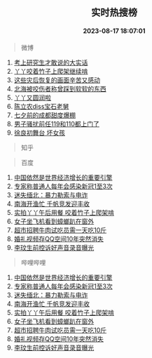 <div align="center"><h2>实时热搜榜</h2><h4>2023-08-17 18:07:01</h4></div>

> 微博  

1. [考上研究生才敢说的大实话](https://s.weibo.com/weibo?q=%23%E8%80%83%E4%B8%8A%E7%A0%94%E7%A9%B6%E7%94%9F%E6%89%8D%E6%95%A2%E8%AF%B4%E7%9A%84%E5%A4%A7%E5%AE%9E%E8%AF%9D%23&t=31&band_rank=1&Refer=top)<br />
2. [丫丫咬着竹子上爬架继续啃](https://s.weibo.com/weibo?q=%23%E4%B8%AB%E4%B8%AB%E5%92%AC%E7%9D%80%E7%AB%B9%E5%AD%90%E4%B8%8A%E7%88%AC%E6%9E%B6%E7%BB%A7%E7%BB%AD%E5%95%83%23&t=31&band_rank=2&Refer=top)<br />
3. [这些灾后恢复的画面辛苦又感动](https://s.weibo.com/weibo?q=%23%E8%BF%99%E4%BA%9B%E7%81%BE%E5%90%8E%E6%81%A2%E5%A4%8D%E7%9A%84%E7%94%BB%E9%9D%A2%E8%BE%9B%E8%8B%A6%E5%8F%88%E6%84%9F%E5%8A%A8%23&t=31&band_rank=3&Refer=top)<br />
4. [北海被咬伤者称曾踩到软软的东西](https://s.weibo.com/weibo?q=%23%E5%8C%97%E6%B5%B7%E8%A2%AB%E5%92%AC%E4%BC%A4%E8%80%85%E7%A7%B0%E6%9B%BE%E8%B8%A9%E5%88%B0%E8%BD%AF%E8%BD%AF%E7%9A%84%E4%B8%9C%E8%A5%BF%23&t=31&band_rank=4&Refer=top)<br />
5. [丫丫又圆润啦](https://s.weibo.com/weibo?q=%23%E4%B8%AB%E4%B8%AB%E5%8F%88%E5%9C%86%E6%B6%A6%E5%95%A6%23&t=31&band_rank=5&Refer=top)<br />
6. [陈立农diss宝石老舅](https://s.weibo.com/weibo?q=%23%E9%99%88%E7%AB%8B%E5%86%9Cdiss%E5%AE%9D%E7%9F%B3%E8%80%81%E8%88%85%23&t=31&band_rank=6&Refer=top)<br />
7. [七夕前的成都甜度爆棚](https://s.weibo.com/weibo?q=%23%E4%B8%83%E5%A4%95%E5%89%8D%E7%9A%84%E6%88%90%E9%83%BD%E7%94%9C%E5%BA%A6%E7%88%86%E6%A3%9A%23&t=31&band_rank=7&Refer=top)<br />
8. [男子骚扰前任119和110都上门了](https://s.weibo.com/weibo?q=%23%E7%94%B7%E5%AD%90%E9%AA%9A%E6%89%B0%E5%89%8D%E4%BB%BB119%E5%92%8C110%E9%83%BD%E4%B8%8A%E9%97%A8%E4%BA%86%23&t=31&band_rank=8&Refer=top)<br />
9. [徐良初舞台 坏女孩](https://s.weibo.com/weibo?q=%E5%BE%90%E8%89%AF%E5%88%9D%E8%88%9E%E5%8F%B0%20%E5%9D%8F%E5%A5%B3%E5%AD%A9&t=31&band_rank=9&Refer=top)<br />

> 知乎  


> 百度  

1. [中国依然是世界经济增长的重要引擎](https://www.baidu.com/s?wd=%E4%B8%AD%E5%9B%BD%E4%BE%9D%E7%84%B6%E6%98%AF%E4%B8%96%E7%95%8C%E7%BB%8F%E6%B5%8E%E5%A2%9E%E9%95%BF%E7%9A%84%E9%87%8D%E8%A6%81%E5%BC%95%E6%93%8E&sa=fyb_news&rsv_dl=fyb_news)<br />
2. [专家称普通人每年会感染新冠1至3次](https://www.baidu.com/s?wd=%E4%B8%93%E5%AE%B6%E7%A7%B0%E6%99%AE%E9%80%9A%E4%BA%BA%E6%AF%8F%E5%B9%B4%E4%BC%9A%E6%84%9F%E6%9F%93%E6%96%B0%E5%86%A01%E8%87%B33%E6%AC%A1&sa=fyb_news&rsv_dl=fyb_news)<br />
3. [迷失缅北：暴力勒索与电诈](https://www.baidu.com/s?wd=%E8%BF%B7%E5%A4%B1%E7%BC%85%E5%8C%97%EF%BC%9A%E6%9A%B4%E5%8A%9B%E5%8B%92%E7%B4%A2%E4%B8%8E%E7%94%B5%E8%AF%88&sa=fyb_news&rsv_dl=fyb_news)<br />
4. [南海开渔忙 千帆竞发迎丰收](https://www.baidu.com/s?wd=%E5%8D%97%E6%B5%B7%E5%BC%80%E6%B8%94%E5%BF%99+%E5%8D%83%E5%B8%86%E7%AB%9E%E5%8F%91%E8%BF%8E%E4%B8%B0%E6%94%B6&sa=fyb_news&rsv_dl=fyb_news)<br />
5. [实拍丫丫午后用餐 咬着竹子上爬架啃](https://www.baidu.com/s?wd=%E5%AE%9E%E6%8B%8D%E4%B8%AB%E4%B8%AB%E5%8D%88%E5%90%8E%E7%94%A8%E9%A4%90+%E5%92%AC%E7%9D%80%E7%AB%B9%E5%AD%90%E4%B8%8A%E7%88%AC%E6%9E%B6%E5%95%83&sa=fyb_news&rsv_dl=fyb_news)<br />
6. [女子坐飞机看到蟑螂趴在窗外](https://www.baidu.com/s?wd=%E5%A5%B3%E5%AD%90%E5%9D%90%E9%A3%9E%E6%9C%BA%E7%9C%8B%E5%88%B0%E8%9F%91%E8%9E%82%E8%B6%B4%E5%9C%A8%E7%AA%97%E5%A4%96&sa=fyb_news&rsv_dl=fyb_news)<br />
7. [超市招聘牛肉试吃员需一天吃10斤](https://www.baidu.com/s?wd=%E8%B6%85%E5%B8%82%E6%8B%9B%E8%81%98%E7%89%9B%E8%82%89%E8%AF%95%E5%90%83%E5%91%98%E9%9C%80%E4%B8%80%E5%A4%A9%E5%90%8310%E6%96%A4&sa=fyb_news&rsv_dl=fyb_news)<br />
8. [婚礼视频存QQ空间10年突然消失](https://www.baidu.com/s?wd=%E5%A9%9A%E7%A4%BC%E8%A7%86%E9%A2%91%E5%AD%98QQ%E7%A9%BA%E9%97%B410%E5%B9%B4%E7%AA%81%E7%84%B6%E6%B6%88%E5%A4%B1&sa=fyb_news&rsv_dl=fyb_news)<br />
9. [李玟生前控诉好声音录音曝光](https://www.baidu.com/s?wd=%E6%9D%8E%E7%8E%9F%E7%94%9F%E5%89%8D%E6%8E%A7%E8%AF%89%E5%A5%BD%E5%A3%B0%E9%9F%B3%E5%BD%95%E9%9F%B3%E6%9B%9D%E5%85%89&sa=fyb_news&rsv_dl=fyb_news)<br />

> 哔哩哔哩  

1. [中国依然是世界经济增长的重要引擎](https://www.baidu.com/s?wd=%E4%B8%AD%E5%9B%BD%E4%BE%9D%E7%84%B6%E6%98%AF%E4%B8%96%E7%95%8C%E7%BB%8F%E6%B5%8E%E5%A2%9E%E9%95%BF%E7%9A%84%E9%87%8D%E8%A6%81%E5%BC%95%E6%93%8E&sa=fyb_news&rsv_dl=fyb_news)<br />
2. [专家称普通人每年会感染新冠1至3次](https://www.baidu.com/s?wd=%E4%B8%93%E5%AE%B6%E7%A7%B0%E6%99%AE%E9%80%9A%E4%BA%BA%E6%AF%8F%E5%B9%B4%E4%BC%9A%E6%84%9F%E6%9F%93%E6%96%B0%E5%86%A01%E8%87%B33%E6%AC%A1&sa=fyb_news&rsv_dl=fyb_news)<br />
3. [迷失缅北：暴力勒索与电诈](https://www.baidu.com/s?wd=%E8%BF%B7%E5%A4%B1%E7%BC%85%E5%8C%97%EF%BC%9A%E6%9A%B4%E5%8A%9B%E5%8B%92%E7%B4%A2%E4%B8%8E%E7%94%B5%E8%AF%88&sa=fyb_news&rsv_dl=fyb_news)<br />
4. [南海开渔忙 千帆竞发迎丰收](https://www.baidu.com/s?wd=%E5%8D%97%E6%B5%B7%E5%BC%80%E6%B8%94%E5%BF%99+%E5%8D%83%E5%B8%86%E7%AB%9E%E5%8F%91%E8%BF%8E%E4%B8%B0%E6%94%B6&sa=fyb_news&rsv_dl=fyb_news)<br />
5. [实拍丫丫午后用餐 咬着竹子上爬架啃](https://www.baidu.com/s?wd=%E5%AE%9E%E6%8B%8D%E4%B8%AB%E4%B8%AB%E5%8D%88%E5%90%8E%E7%94%A8%E9%A4%90+%E5%92%AC%E7%9D%80%E7%AB%B9%E5%AD%90%E4%B8%8A%E7%88%AC%E6%9E%B6%E5%95%83&sa=fyb_news&rsv_dl=fyb_news)<br />
6. [女子坐飞机看到蟑螂趴在窗外](https://www.baidu.com/s?wd=%E5%A5%B3%E5%AD%90%E5%9D%90%E9%A3%9E%E6%9C%BA%E7%9C%8B%E5%88%B0%E8%9F%91%E8%9E%82%E8%B6%B4%E5%9C%A8%E7%AA%97%E5%A4%96&sa=fyb_news&rsv_dl=fyb_news)<br />
7. [超市招聘牛肉试吃员需一天吃10斤](https://www.baidu.com/s?wd=%E8%B6%85%E5%B8%82%E6%8B%9B%E8%81%98%E7%89%9B%E8%82%89%E8%AF%95%E5%90%83%E5%91%98%E9%9C%80%E4%B8%80%E5%A4%A9%E5%90%8310%E6%96%A4&sa=fyb_news&rsv_dl=fyb_news)<br />
8. [婚礼视频存QQ空间10年突然消失](https://www.baidu.com/s?wd=%E5%A9%9A%E7%A4%BC%E8%A7%86%E9%A2%91%E5%AD%98QQ%E7%A9%BA%E9%97%B410%E5%B9%B4%E7%AA%81%E7%84%B6%E6%B6%88%E5%A4%B1&sa=fyb_news&rsv_dl=fyb_news)<br />
9. [李玟生前控诉好声音录音曝光](https://www.baidu.com/s?wd=%E6%9D%8E%E7%8E%9F%E7%94%9F%E5%89%8D%E6%8E%A7%E8%AF%89%E5%A5%BD%E5%A3%B0%E9%9F%B3%E5%BD%95%E9%9F%B3%E6%9B%9D%E5%85%89&sa=fyb_news&rsv_dl=fyb_news)<br />
